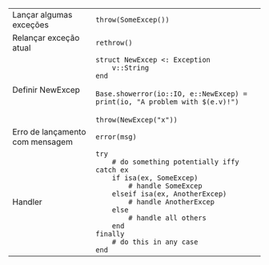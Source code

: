 |                                 |                                                 |
| ------------------------------- | ----------------------------------------------- |
| Lançar algumas exceções         | `throw(SomeExcep())`                            |
| Relançar exceção atual          | `rethrow()`                                     |
| Definir NewExcep                | `struct NewExcep <: Exception`<br>`    v::String`<br>`end`<br><br>`Base.showerror(io::IO, e::NewExcep) = print(io, "A problem with $(e.v)!")`<br><br>`throw(NewExcep("x"))` |
| Erro de lançamento com mensagem | `error(msg)`                              |
| Handler                         | `try`<br>`    # do something potentially iffy`<br>`catch ex`<br>`    if isa(ex, SomeExcep)`<br>`        # handle SomeExcep`<br>`    elseif isa(ex, AnotherExcep)`<br>`        # handle AnotherExcep`<br>`    else`<br>`        # handle all others`<br>`    end`<br>`finally`<br>`    # do this in any case`<br>`end` |
